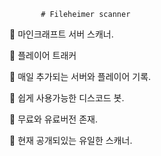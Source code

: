             
           # Fileheimer scanner
  🔹 마인크래프트 서버 스캐너. 
  
  🔹 플레이어 트래커  
  
  🔹 매일 추가되는 서버와 플레이어 기록. 
  
  🔹 쉽게 사용가능한 디스코드 봇. 
  
  🔹 무료와 유료버전 존재. 
  
  🔹 현재 공개되있는 유일한 스캐너. 
  
